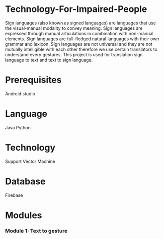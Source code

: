 # Technology-For-Impaired-People

Sign languages (also known as signed languages) are languages that use the visual-manual modality to convey meaning. Sign languages are expressed through manual articulations in combination with non-manual elements. Sign languages are full-fledged natural languages with their own grammar and lexicon. Sign languages are not universal and they are not mutually intelligible with each other therefore we use certain translators to understand every gestures. This project is used for translation sign language to text and text to sign language.

# Prerequisites

Android studio

# Language

Java 
Python

# Technology

Support Vector Machine

# Database

Firebase

# Modules

<h3>Module 1: Text to gesture</h3>

